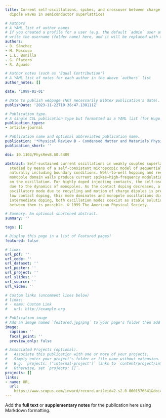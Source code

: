```yaml
---
title: Current self-oscillations, spikes, and crossover between charge monopole and
  dipole waves in semiconductor superlattices

# Authors
# A YAML list of author names
# If you created a profile for a user (e.g. the default `admin` user at `content/authors/admin/`), 
# write the username (folder name) here, and it will be replaced with their full name and linked to their profile.
authors:
- D. Sánchez
- M. Moscoso
- L.L. Bonilla
- G. Platero
- R. Aguado

# Author notes (such as 'Equal Contribution')
# A YAML list of notes for each author in the above `authors` list
author_notes: []

date: '1999-01-01'

# Date to publish webpage (NOT necessarily Bibtex publication's date).
publishDate: '2023-11-22T10:36:47.138111Z'

# Publication type.
# A single CSL publication type but formatted as a YAML list (for Hugo requirements).
publication_types:
- article-journal

# Publication name and optional abbreviated publication name.
publication: '*Physical Review B - Condensed Matter and Materials Physics*'
publication_short: ''

doi: 10.1103/PhysRevB.60.4489

abstract: Self-sustained current oscillations in weakly coupled superlattices are
  studied by means of a self-consistent microscopic model of sequential tunneling,
  naturally including boundary conditions. Well-to-well hopping and recycling of charge
  monopole domain walls produce current spikes—high-frequency modulation—superimposed
  on the oscillation. For highly doped injecting contacts, the self-oscillations are
  due to the dynamics of monopoles. As the contact doping decreases, a lower-frequency
  oscillatory mode due to recycling and motion of charge dipoles is predicted. For
  low contact doping, this mode dominates and monopole oscillations disappear. At
  intermediate doping, both oscillation modes coexist as stable solutions and hysteresis
  between them is possible. © 1999 The American Physical Society.

# Summary. An optional shortened abstract.
summary: ''

tags: []

# Display this page in a list of Featured pages?
featured: false

# Links
url_pdf: ''
url_code: ''
url_dataset: ''
url_poster: ''
url_project: ''
url_slides: ''
url_source: ''
url_video: ''

# Custom links (uncomment lines below)
# links:
# - name: Custom Link
#   url: http://example.org

# Publication image
# Add an image named `featured.jpg/png` to your page's folder then add a caption below.
image:
  caption: ''
  focal_point: ''
  preview_only: false

# Associated Projects (optional).
#   Associate this publication with one or more of your projects.
#   Simply enter your project's folder or file name without extension.
#   E.g. `projects: ['internal-project']` links to `content/project/internal-project/index.md`.
#   Otherwise, set `projects: []`.
projects: []
links:
- name: URL
  url: 
    https://www.scopus.com/inward/record.uri?eid=2-s2.0-0001576641&doi=10.1103%2fPhysRevB.60.4489&partnerID=40&md5=db2c021492e9d03e47b6b58201864a22
---
```


Add the **full text** or **supplementary notes** for the publication here using Markdown formatting.
